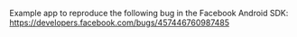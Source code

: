 Example app to reproduce the following bug in the Facebook Android SDK: https://developers.facebook.com/bugs/457446760987485